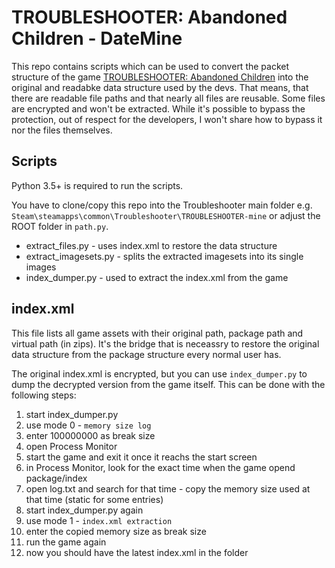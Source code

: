 # TROUBLESHOOTER: Abandoned Children - DateMine

This repo contains scripts which can be used to convert the packet structure of the game [TROUBLESHOOTER: Abandoned Children](https://store.steampowered.com/app/470310/TROUBLESHOOTER_Abandoned_Children/) into the original and readabke data structure used by the devs.
That means, that there are readable file paths and that nearly all files are reusable. Some files are encrypted and won't be extracted.
While it's possible to bypass the protection, out of respect for the developers, I won't share how to bypass it nor the files themselves.

## Scripts

Python 3.5+ is required to run the scripts.

You have to clone/copy this repo into the Troubleshooter main folder
e.g. ``Steam\steamapps\common\Troubleshooter\TROUBLESHOOTER-mine``
or adjust the ROOT folder in ``path.py``.

* extract_files.py - uses index.xml to restore the data structure
* extract_imagesets.py - splits the extracted imagesets into its single images
* index_dumper.py - used to extract the index.xml from the game

## index.xml

This file lists all game assets with their original path, package path and virtual path (in zips).
It's the bridge that is neceassry to restore the original data structure from the package structure every normal user has.

The original index.xml is encrypted, but you can use ``index_dumper.py`` to dump the decrypted version from the game itself.
This can be done with the following steps:

1. start index_dumper.py
2. use mode 0 - ``memory size log``
3. enter 100000000 as break size
4. open Process Monitor
5. start the game and exit it once it reachs the start screen
6. in Process Monitor, look for the exact time when the game opend package/index
7. open log.txt and search for that time - copy the memory size used at that time (static for some entries)
8. start index_dumper.py again
9. use mode 1 - ``index.xml extraction``
10. enter the copied memory size as break size
11. run the game again
12. now you should have the latest index.xml in the folder
